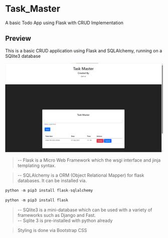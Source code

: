 # Task_Master
 A basic Todo App using Flask with CRUD Implementation

## Preview
This is a basic CRUD application using Flask and SQLAlchemy, running on a SQlite3 database

![main](main.png)

> -- Flask is a Micro Web Framework which the wsgi interface and jinja templating syntax.

> -- SQLAlchemy is a ORM (Object Relational Mapper) for flask databases. It can be installed via.

```python
python -m pip3 install flask-sqlalchemy
```

```python
python -m pip3 install flask
```

> -- SQlite3 is a mini-database which can be used with a variety of frameworks such as Django and Fast.  
-- Sqlite 3 is pre-installed with python already

> Styling is done via Bootstrap CSS
